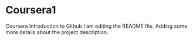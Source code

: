 # Coursera1
Coursera Introduction to Github
I am editing the README file. Adding some more details about the project description.
